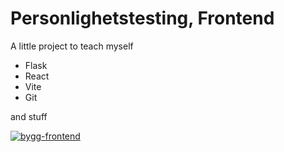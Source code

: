 # Personlighetstesting, Frontend

A little project to teach myself

* Flask
* React
* Vite
* Git

and stuff



[![bygg-frontend](https://github.com/rolfmblindgren/personlighetstest/actions/workflows/build.yml/badge.svg)](https://github.com/rolfmblindgren/personlighetstest/actions/workflows/build.yml)
